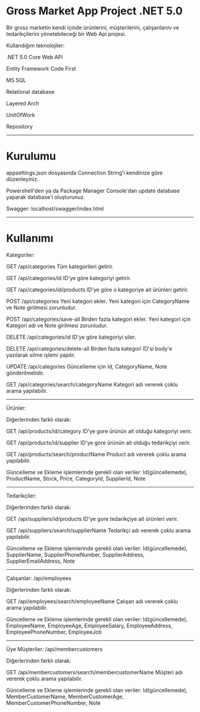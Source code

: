 # Gross Market App Project .NET 5.0

Bir gross marketin kendi içinde ürünlerini, müşterilerini, çalışanlarını ve tedarikçilerini yönetebileceği bir Web Api projesi.


Kullandığım teknolojiler:


.NET 5.0 Core Web APi

Entity Framework Code First

MS SQL

Relational database

Layered Arch

UnitOfWork

Repository

------------------------------

# Kurulumu

appsettings.json dosyasında Connection String'i kendinize göre düzenleyiniz.

Powershell'den ya da Package Manager Console'dan update database yaparak database'i oluşturunuz.

Swagger: localhost/swagger/index.html

------------------------------

# Kullanımı

Kategoriler: 

GET /api/categories Tüm kategorileri getirir.

GET /api/categories/id ID'ye göre kategoriyi getirir.

GET /api/categories/id/products ID'ye göre o kategoriye ait ürünleri getirir.

POST /api/categories Yeni kategori ekler. Yeni kategori için CategoryName ve Note girilmesi zorunludur.

POST /api/categories/save-all Birden fazla kategori ekler. Yeni kategori için Kategori adı ve Note girilmesi zorunludur.

DELETE /api/categories/id ID'ye göre kategoriyi siler.

DELETE /api/categories/delete-all Birden fazla kategori ID'si body'e yazılarak silme işlemi yapılır.

UPDATE /api/categories Güncelleme için Id, CategoryName, Note gönderilmelidir.

GET /api/categories/search/categoryName Kategori adı vererek çoklu arama yapılabilir.

------------------------------


Ürünler:

Diğerlerinden farklı olarak:

GET /api/products/id/category ID'ye gore ürünün ait olduğu kategoriyi verir.

GET /api/products/id/supplier ID'ye gore ürünün ait olduğu tedarikçiyi verir.

GET /api/products/search/productName Product adı vererek çoklu arama yapılabilir.

Güncelleme ve Ekleme işlemlerinde gerekli olan veriler: Id(güncellemede), ProductName, Stock, Price, CategoryId, SupplierId, Note 

------------------------------


Tedarikçiler:

Diğerlerinden farklı olarak:

GET /api/suppliers/id/products ID'ye gore tedarikçiye ait ürünleri verir.

GET /api/suppliers/search/supplierName Tedarikçi adı vererek çoklu arama yapılabilir.

Güncelleme ve Ekleme işlemlerinde gerekli olan veriler: Id(güncellemede), SupplierName, SupplierPhoneNumber, SupplierAddress, SupplierEmailAddress, Note

------------------------------

Çalışanlar: /api/employees

Diğerlerinden farklı olarak: 

GET /api/employees/search/employeeName Çalışan adı vererek çoklu arama yapılabilir.

Güncelleme ve Ekleme işlemlerinde gerekli olan veriler: Id(güncellemede), EmployeeName, EmployeeAge, EmployeeSalary, EmployeeAddress, EmployeePhoneNumber, EmployeeJob

------------------------------


Üye Müşteriler: /api/membercustomers

Diğerlerinden farklı olarak: 

GET /api/membercustomers/search/membercustomerName Müşteri adı vererek çoklu arama yapılabilir.

Güncelleme ve Ekleme işlemlerinde gerekli olan veriler: Id(güncellemede), MemberCustomerName, MemberCustomerAge, MemberCustomerPhoneNumber, Note
